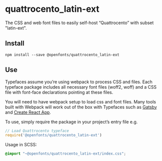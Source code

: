 
# quattrocento_latin-ext

The CSS and web font files to easily self-host “Quattrocento” with subset "latin-ext".

## Install

`npm install --save @openfonts/quattrocento_latin-ext`

## Use

Typefaces assume you’re using webpack to process CSS and files. Each typeface
package includes all necessary font files (woff2, woff) and a CSS file with
font-face declarations pointing at these files.

You will need to have webpack setup to load css and font files. Many tools built
with Webpack will work out of the box with Typefaces such as [Gatsby](https://github.com/gatsbyjs/gatsby)
and [Create React App](https://github.com/facebookincubator/create-react-app).

To use, simply require the package in your project’s entry file e.g.

```javascript
// Load Quattrocento typeface
require('@openfonts/quattrocento_latin-ext')
```

Usage in SCSS:
```scss
@import "~@openfonts/quattrocento_latin-ext/index.css";
```
